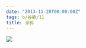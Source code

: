 ```yaml
---
date: "2013-11-28T00:00:00Z"
tags: b/谷歌/11
title: 涂鸦
---
```


![](https://blog.du1ab.org/2013/happy_birthday.png)
